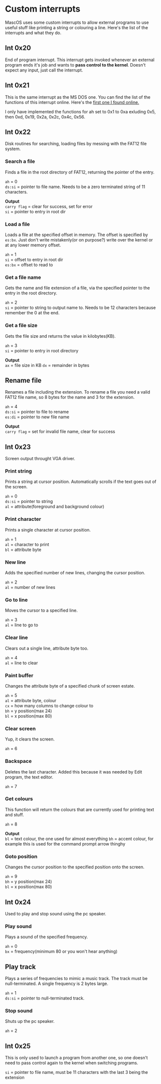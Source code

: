 # Custom interrupts
MascOS uses some custom interrupts to allow external programs to use useful stuff like printing a string or colouring a line. Here's the list of the interrupts and what they do.


## Int 0x20
End of program interrupt.
This interrupt gets invoked whenever an external program ends it's job and wants to **pass control to the kernel**. Doesn't expect any input, just call the interrupt.

## Int 0x21
This is the same interrupt as the MS DOS one. You can find the list of the functions of this interrupt online. Here's the [first one I found online.](http://spike.scu.edu.au/~barry/interrupts.html)

I only have implemented the functions for ah set to 0x1 to 0xa exluding 0x5, then 0xd, 0x19, 0x2a, 0x2c, 0x4c, 0x56.

## Int 0x22
Disk routines for searching, loading files by messing with the FAT12 file system.

### Search a file
Finds a file in the root directory of FAT12, returning the pointer of the entry.

`ah` = 0<br>
`ds:si` = pointer to file name. Needs to be a zero terminated string of 11 characters.

**Output**<br>
`carry flag` = clear for success, set for error<br>
`si` = pointer to entry in root dir

### Load a file
Loads a file at the specified offset in memory. The offset is specified by `es:bx`.
Just don't write mistakenly(or on purpose?) write over the kernel or at any lower memory offset.

`ah` = 1<br>
`si` = offset to entry in root dir<br>
`es:bx` = offset to read to

### Get a file name
Gets the name and file extension of a file, via the specified pointer to the entry in the root directory.

`ah` = 2<br>
`si` = pointer to string to output name to. Needs to be 12 characters because remember the 0 at the end.

### Get a file size
Gets the file size and returns the value in kilobytes(KB).

`ah` = 3<br>
`si` = pointer to entry in root directory

**Output**<br>
`ax` = file size in KB
`dx` = remainder in bytes

## Rename file
Renames a file including the extension. To rename a file you need a valid FAT12 file name, so 8 bytes for the name and 3 for the extension.

`ah` = 4<br>
`ds:si` = pointer to file to rename<br>
`es:di` = pointer to new file name

**Output**<br>
`carry flag` = set for invalid file name, clear for success


## Int 0x23
Screen output throught VGA driver.

### Print string
Prints a string at cursor position. Automatically scrolls if the text goes out of the screen.

`ah` = 0<br>
`ds:si` = pointer to string<br>
`al` = attribute(foreground and background colour)

### Print character
Prints a single character at cursor position.

`ah` = 1<br>
`al` = character to print<br>
`bl` = attribute byte

### New line
Adds the specified number of new lines, changing the cursor position.

`ah` = 2<br>
`al` = number of new lines

### Go to line
Moves the cursor to a specified line.

`ah` = 3<br>
`al` = line to go to

### Clear line
Clears out a single line, attribute byte too.

`ah` = 4<br>
`al` = line to clear

### Paint buffer
Changes the attribute byte of a specified chunk of screen estate.

`ah` = 5<br>
`al` = attribute byte, colour<br>
`cx` = how many columns to change colour to<br>
`bh` = y position(max 24)<br>
`bl` = x position(max 80)

### Clear screen
Yup, it clears the screen.

`ah` = 6

### Backspace
Deletes the last character. Added this because it was needed by Edit program, the text editor.

`ah` = 7


### Get colours
This function will return the colours that are currently used for printing text and stuff.

`ah` = 8

**Output**<br>
`bl` = text colour, the one used for almost everything
`bh` = accent colour, for example this is used for the command prompt arrow thinghy

### Goto position
Changes the cursor position to the specified position onto the screen.

`ah` = 9<br>
`bh` = y position(max 24)<br>
`bl` = x position(max 80)

## Int 0x24
Used to play and stop sound using the pc speaker.

### Play sound
Plays a sound of the specified frequency.

`ah` = 0<br>
`bx` = frequency(minimum 80 or you won't hear anything) 

## Play track
Plays a series of frequencies to mimic a music track. The track must be null-terminated. A single frequency is 2 bytes large.

`ah` = 1<br>
`ds:si` = pointer to null-terminated track.

### Stop sound
Shuts up the pc speaker.

`ah` = 2

## Int 0x25
This is only used to launch a program from another one, so one doesn't need to pass control again to the kernel when switching programs.

`si` = pointer to file name, must be 11 characters with the last 3 being the extension